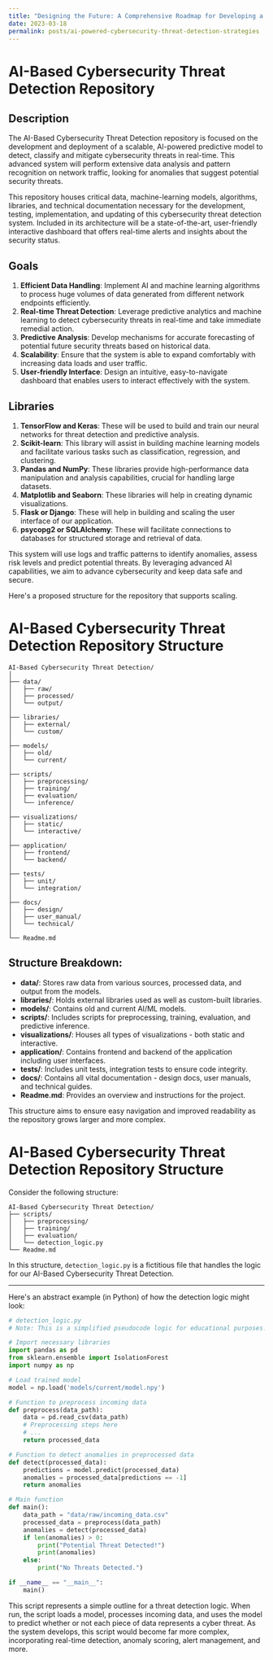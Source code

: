 ```yaml
---
title: "Designing the Future: A Comprehensive Roadmap for Developing a Scalable, Cloud-Integrated AI-Powered Cybersecurity Threat Detection System for High Traffic Environments"
date: 2023-03-18
permalink: posts/ai-powered-cybersecurity-threat-detection-strategies
---
```


# AI-Based Cybersecurity Threat Detection Repository

## Description

The AI-Based Cybersecurity Threat Detection repository is focused on the development and deployment of a scalable, AI-powered predictive model to detect, classify and mitigate cybersecurity threats in real-time. This advanced system will perform extensive data analysis and pattern recognition on network traffic, looking for anomalies that suggest potential security threats.

This repository houses critical data, machine-learning models, algorithms, libraries, and technical documentation necessary for the development, testing, implementation, and updating of this cybersecurity threat detection system. Included in its architecture will be a state-of-the-art, user-friendly interactive dashboard that offers real-time alerts and insights about the security status.

## Goals

1. **Efficient Data Handling**: Implement AI and machine learning algorithms to process huge volumes of data generated from different network endpoints efficiently.
2. **Real-time Threat Detection**: Leverage predictive analytics and machine learning to detect cybersecurity threats in real-time and take immediate remedial action.
3. **Predictive Analysis**: Develop mechanisms for accurate forecasting of potential future security threats based on historical data.
4. **Scalability**: Ensure that the system is able to expand comfortably with increasing data loads and user traffic.
5. **User-friendly Interface**: Design an intuitive, easy-to-navigate dashboard that enables users to interact effectively with the system.

## Libraries

1. **TensorFlow and Keras**: These will be used to build and train our neural networks for threat detection and predictive analysis.
2. **Scikit-learn**: This library will assist in building machine learning models and facilitate various tasks such as classification, regression, and clustering.
3. **Pandas and NumPy**: These libraries provide high-performance data manipulation and analysis capabilities, crucial for handling large datasets.
4. **Matplotlib and Seaborn**: These libraries will help in creating dynamic visualizations.
5. **Flask or Django**: These will help in building and scaling the user interface of our application.
6. **psycopg2 or SQLAlchemy**: These will facilitate connections to databases for structured storage and retrieval of data.

This system will use logs and traffic patterns to identify anomalies, assess risk levels and predict potential threats. By leveraging advanced AI capabilities, we aim to advance cybersecurity and keep data safe and secure.

Here's a proposed structure for the repository that supports scaling.

# AI-Based Cybersecurity Threat Detection Repository Structure

```
AI-Based Cybersecurity Threat Detection/
│
├── data/
│   ├── raw/
│   ├── processed/
│   └── output/
│
├── libraries/
│   ├── external/
│   └── custom/
│
├── models/
│   ├── old/
│   └── current/
│
├── scripts/
│   ├── preprocessing/
│   ├── training/
│   ├── evaluation/
│   └── inference/
│
├── visualizations/
│   ├── static/
│   └── interactive/
│
├── application/
│   ├── frontend/
│   └── backend/
│
├── tests/
│   ├── unit/
│   └── integration/
│
├── docs/
│   ├── design/
│   ├── user_manual/
│   └── technical/
│
└── Readme.md

```

## Structure Breakdown:

- **data/**: Stores raw data from various sources, processed data, and output from the models.
- **libraries/**: Holds external libraries used as well as custom-built libraries.
- **models/**: Contains old and current AI/ML models.
- **scripts/**: Includes scripts for preprocessing, training, evaluation, and predictive inference.
- **visualizations/**: Houses all types of visualizations - both static and interactive.
- **application/**: Contains frontend and backend of the application including user interfaces.
- **tests/**: Includes unit tests, integration tests to ensure code integrity.
- **docs/**: Contains all vital documentation - design docs, user manuals, and technical guides.
- **Readme.md**: Provides an overview and instructions for the project.

This structure aims to ensure easy navigation and improved readability as the repository grows larger and more complex.

# AI-Based Cybersecurity Threat Detection Repository Structure

Consider the following structure:

```
AI-Based Cybersecurity Threat Detection/
├── scripts/
│   ├── preprocessing/
│   ├── training/
│   ├── evaluation/
│   └── detection_logic.py
└── Readme.md
```

In this structure, `detection_logic.py` is a fictitious file that handles the logic for our AI-Based Cybersecurity Threat Detection.

---

Here's an abstract example (in Python) of how the detection logic might look:

```python
# detection_logic.py
# Note: This is a simplified pseudocode logic for educational purposes.

# Import necessary libraries
import pandas as pd
from sklearn.ensemble import IsolationForest
import numpy as np

# Load trained model
model = np.load('models/current/model.npy')

# Function to preprocess incoming data
def preprocess(data_path):
    data = pd.read_csv(data_path)
    # Preprocessing steps here
    # ...
    return processed_data

# Function to detect anomalies in preprocessed data
def detect(processed_data):
    predictions = model.predict(processed_data)
    anomalies = processed_data[predictions == -1]
    return anomalies

# Main function
def main():
    data_path = "data/raw/incoming_data.csv"
    processed_data = preprocess(data_path)
    anomalies = detect(processed_data)
    if len(anomalies) > 0:
        print("Potential Threat Detected!")
        print(anomalies)
    else:
        print("No Threats Detected.")

if __name__ == "__main__":
    main()
```

This script represents a simple outline for a threat detection logic. When run, the script loads a model, processes incoming data, and uses the model to predict whether or not each piece of data represents a cyber threat. As the system develops, this script would become far more complex, incorporating real-time detection, anomaly scoring, alert management, and more.
